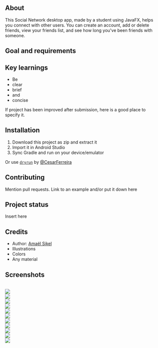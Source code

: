 <h2>About</h2>
This Social Network desktop app, made by a student using JavaFX, helps you connect with other users. You can create an account, add or delete friends, view your friends list, and see how long you've been friends with someone.


<h2>Goal and requirements</h2>

<h2>Key learnings</h2>

- Be 
- clear
- brief 
- and 
- concise

If project has been improved after submission, here is a good place to specify it.

<h2>Installation</h2>

1. Download this project as zip and extract it
2. Import it in Android Studio
3. Sync Gradle and run on your device/emulator

Or use <a href="https://github.com/cesarferreira/dryrun" target="_blank">`dryrun`</a> by <a href="https://github.com/cesarferreira" target="_blank">@CesarFerreira</a>

<h2>Contributing</h2>
Mention pull requests. Link to an example and/or put it down here

<h2>Project status</h2>
Insert here

<h2>Credits</h2>

- Author: <a href="https://twitter.com/r4dixx" target="_blank">Amaël Sikel</a>
- Illustrations
- Colors
- Any material

<h2>Screenshots</h2>
<br>
<img src="https://user-images.githubusercontent.com/75640917/223334766-c386b7e4-40dc-4db9-a9ee-27163ef3c1ed.png">
<br>
<img src="https://user-images.githubusercontent.com/75640917/223334799-917b3100-9a44-4b6f-b84a-c298fef84bb7.png">
<br>
<img src="https://user-images.githubusercontent.com/75640917/223334802-3e36c061-373d-4eed-86ea-76ce7a22976a.png">
<br>
<img src="https://user-images.githubusercontent.com/75640917/223562371-c5ae9599-0ba7-4224-ad5f-3cd6ef226301.png">
<br>
<img src="https://user-images.githubusercontent.com/75640917/223562374-2b804f94-e636-446d-99e7-b6abc5636352.png">
<br>
<img src="https://user-images.githubusercontent.com/75640917/223562376-54dde16b-90e7-4f2a-ae69-2fbb4306fb98.png">
<br>
<img src="https://user-images.githubusercontent.com/75640917/223562377-a72f4902-7377-4ba8-b758-7d1c402cdc60.png">
<br>
<img src="https://user-images.githubusercontent.com/75640917/223562382-05a5519e-1b6d-4c69-be7d-a2286514a74a.png">
<br>
<img src="https://user-images.githubusercontent.com/75640917/223562383-dce4e9a0-db08-4a6e-9950-355b363d60f5.png">
<br>
<img src="https://user-images.githubusercontent.com/75640917/223562387-0a256697-7abb-461c-b8eb-9a6046e666d4.png">
<br>
<img src="https://user-images.githubusercontent.com/75640917/223562389-4946d8c3-ebb1-4d0c-a513-27d1404f3c09.png">
